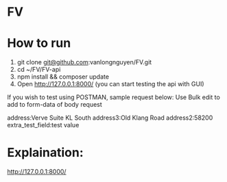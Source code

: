 # FV

# How to run
1. git clone git@github.com:vanlongnguyen/FV.git
2. cd ~/FV/FV-api 
3. npm install && composer update
4. Open http://127.0.0.1:8000/ (you can start testing the api with GUI)

If you wish to test using POSTMAN, sample request below:
Use Bulk edit to add to form-data of body request

address:Verve Suite KL South
address3:Old Klang Road
address2:58200
extra_test_field:test value


# Explaination:

http://127.0.0.1:8000/
